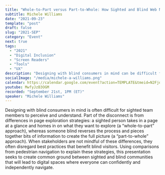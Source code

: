 ```yaml
---
title: "Whole-to-Part versus Part-to-Whole: How Sighted and Blind Web Navigation Differs"
subtitle: Michele Williams
date: "2021-09-23"
template: "post"
draft: false
slug: "2021-SEP"
category: "Event"
next: true
tags:
  - "2021"
  - "Digital Inclusion"
  - "Screen Readers"
  - "Tools"
  - "UX"
description: "Designing with blind consumers in mind can be difficult for sighted team members, often leading to disregarding best practices that benefit blind visitors. To help turn this around, this presentation will break down a key difference in page navigation approaches (“whole-to-part” vs. “part-to-whole”), and explain design and code components that make exploration easier for everyone."
socialImage: "/media/michele-a-williams.png"
calendar: https://calendar.google.com/event?action=TEMPLATE&tmeid=N2FjdXZsNnY1MDNsbWkydWtyNXE1MWkwMnQgYWNjZXNzaWJpbGl0eXRhbGtzQG0&tmsrc=accessibilitytalks%40gmail.com
youtube: MwfyJzB3OGM
recorded: "September 21st, 1PM (ET)"
speaker: "Michele Williams"
---
```

Designing with blind consumers in mind is often difficult for sighted team members to perceive and understand. Part of the disconnect is from differences in page exploration strategies: a sighted person takes in a page at a glance and homes in on what they want to explore (a “whole-to-part” approach), whereas someone blind reverses the process and pieces together bits of information to create the full picture (a “part-to-whole” approach). When stakeholders are not mindful of these differences, they often disregard best practices that benefit blind visitors. Using comparisons from pedestrian navigation to explain these strategies, this presentation seeks to create common ground between sighted and blind communities that will lead to digital spaces where everyone can confidently and independently navigate.
